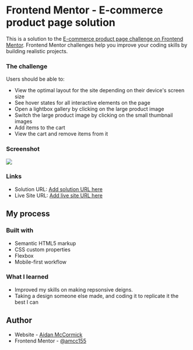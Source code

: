 # Frontend Mentor - E-commerce product page solution

This is a solution to the [E-commerce product page challenge on Frontend Mentor](https://www.frontendmentor.io/challenges/ecommerce-product-page-UPsZ9MJp6). Frontend Mentor challenges help you improve your coding skills by building realistic projects.

### The challenge

Users should be able to:

- View the optimal layout for the site depending on their device's screen size
- See hover states for all interactive elements on the page
- Open a lightbox gallery by clicking on the large product image
- Switch the large product image by clicking on the small thumbnail images
- Add items to the cart
- View the cart and remove items from it

### Screenshot

![](./checkout_preview.jpg)


### Links

- Solution URL: [Add solution URL here](https://www.frontendmentor.io/solutions/responsive-checkout-paging-with-html-css-and-js-HbAGQp_U7j)
- Live Site URL: [Add live site URL here](https://amcc155.github.io/Frontend-ecomCheckout/ecommerce-product-page-main/)

## My process

### Built with

- Semantic HTML5 markup
- CSS custom properties
- Flexbox
- Mobile-first workflow

### What I learned
- Improved my skills on making repsonsive deigns.
- Taking a design someone else made, and coding it to replicate it the best I can

## Author

- Website - [Aidan McCormick](https://amcc155.github.io/portfolio1/)
- Frontend Mentor - [@amcc155](https://www.frontendmentor.io/profile/amcc155)

